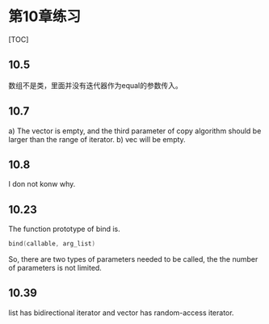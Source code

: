 # 第10章练习

[TOC]

## 10.5
数组不是类，里面并没有迭代器作为equal的参数传入。

## 10.7
a)
The vector is empty, and the third parameter of copy algorithm should be larger than the range of iterator.
b)
vec will be empty.

## 10.8
I don not konw why.

## 10.23
The function prototype of bind is.
```cpp
bind(callable, arg_list)
```
So, there are two types of parameters needed to be called, the the number of parameters is not limited.

## 10.39
list has bidirectional iterator and vector has random-access iterator.